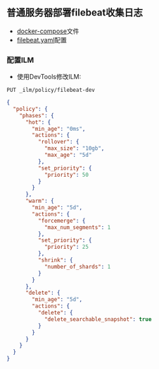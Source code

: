 
## 普通服务器部署filebeat收集日志
* [docker-compose](./filebeat-docker-compose.yaml)文件
* [filebeat.yaml](./filebeat-8.7.yaml)配置

### 配置ILM

* 使用DevTools修改ILM:

`PUT _ilm/policy/filebeat-dev`
```json
{
  "policy": {
    "phases": {
      "hot": {
        "min_age": "0ms",
        "actions": {
          "rollover": {
            "max_size": "10gb",
            "max_age": "5d"
          },
          "set_priority": {
            "priority": 50
          }
        }
      },
      "warm": {
        "min_age": "5d",
        "actions": {
          "forcemerge": {
            "max_num_segments": 1
          },
          "set_priority": {
            "priority": 25
          },
          "shrink": {
            "number_of_shards": 1
          }
        }
      },
      "delete": {
        "min_age": "5d",
        "actions": {
          "delete": {
            "delete_searchable_snapshot": true
          }
        }
      }
    }
  }
}
```